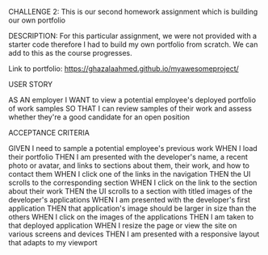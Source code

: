 CHALLENGE 2:
This is our second homework assignment which is building our own portfolio

DESCRIPTION:
    For this particular assignment, we were not provided with a starter code therefore I had to build my own portfolio from scratch. We can add to this as the course progresses.

Link to portfolio:
https://ghazalaahmed.github.io/myawesomeproject/

USER STORY

AS AN employer
I WANT to view a potential employee's deployed portfolio of work samples
SO THAT I can review samples of their work and assess whether they're a good candidate for an open position

ACCEPTANCE CRITERIA

GIVEN I need to sample a potential employee's previous work
WHEN I load their portfolio
THEN I am presented with the developer's name, a recent photo or avatar, and links to sections about them, their work, and how to contact them
WHEN I click one of the links in the navigation
THEN the UI scrolls to the corresponding section
WHEN I click on the link to the section about their work
THEN the UI scrolls to a section with titled images of the developer's applications
WHEN I am presented with the developer's first application
THEN that application's image should be larger in size than the others
WHEN I click on the images of the applications
THEN I am taken to that deployed application
WHEN I resize the page or view the site on various screens and devices
THEN I am presented with a responsive layout that adapts to my viewport

